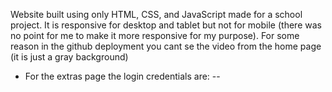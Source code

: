 Website built using only HTML, CSS, and JavaScript made for a school project. It is responsive for desktop and tablet but not for mobile (there was no point for me to make it more responsive for my purpose). For some reason in the github deployment you cant se the video from the home page (it is just a gray background)
- For the extras page the login credentials are:
-- 
